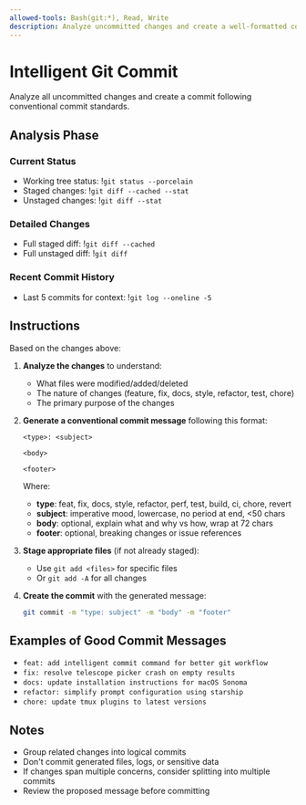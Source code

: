 ```yaml
---
allowed-tools: Bash(git:*), Read, Write
description: Analyze uncommitted changes and create a well-formatted conventional commit
---
```


# Intelligent Git Commit

Analyze all uncommitted changes and create a commit following conventional commit standards.

## Analysis Phase

### Current Status
- Working tree status: !`git status --porcelain`
- Staged changes: !`git diff --cached --stat`
- Unstaged changes: !`git diff --stat`

### Detailed Changes
- Full staged diff: !`git diff --cached`
- Full unstaged diff: !`git diff`

### Recent Commit History
- Last 5 commits for context: !`git log --oneline -5`

## Instructions

Based on the changes above:

1. **Analyze the changes** to understand:
   - What files were modified/added/deleted
   - The nature of changes (feature, fix, docs, style, refactor, test, chore)
   - The primary purpose of the changes

2. **Generate a conventional commit message** following this format:
   ```
   <type>: <subject>

   <body>

   <footer>
   ```

   Where:
   - **type**: feat, fix, docs, style, refactor, perf, test, build, ci, chore, revert
   - **subject**: imperative mood, lowercase, no period at end, <50 chars
   - **body**: optional, explain what and why vs how, wrap at 72 chars
   - **footer**: optional, breaking changes or issue references

3. **Stage appropriate files** (if not already staged):
   - Use `git add <files>` for specific files
   - Or `git add -A` for all changes

4. **Create the commit** with the generated message:
   ```bash
   git commit -m "type: subject" -m "body" -m "footer"
   ```

## Examples of Good Commit Messages

- `feat: add intelligent commit command for better git workflow`
- `fix: resolve telescope picker crash on empty results`
- `docs: update installation instructions for macOS Sonoma`
- `refactor: simplify prompt configuration using starship`
- `chore: update tmux plugins to latest versions`

## Notes
- Group related changes into logical commits
- Don't commit generated files, logs, or sensitive data
- If changes span multiple concerns, consider splitting into multiple commits
- Review the proposed message before committing